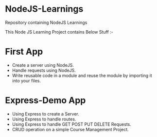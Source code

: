 # NodeJS-Learnings
Repository containing NodeJS Learnings

This Node JS Learning Project contains Below Stuff :-
# First App
- Create a server using NodeJS.
- Handle requests using NodeJS.
- Write reusable code in a module and reuse the module by importing it into your files.

# Express-Demo App
- Using Express to create a Server.
- Using Express to handle routes.
- Using Express to handle GET POST PUT DELETE Requests.
- CRUD operation on a simple Course Management Project.
